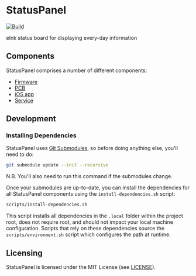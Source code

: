 # StatusPanel

[![Build](https://github.com/inseven/statuspanel/actions/workflows/build.yaml/badge.svg)](https://github.com/inseven/statuspanel/actions/workflows/build.yaml)

eInk status board for displaying every-day information

## Components

StatusPanel comprises a number of different components:

- [Firmware](firmware/README.markdown)
- [PCB](pcb/README.markdown)
- [iOS app](ios/README.markdown)
- [Service](service/README.markdown)

## Development

### Installing Dependencies

StatusPanel uses [Git Submodules](https://git-scm.com/book/en/v2/Git-Tools-Submodules), so before doing anything else, you'll need to do:

```bash
git submodule update --init --recursive
```

N.B. You'll also need to run this command if the submodules change.

Once your submodules are up-to-date, you can install the dependencies for all StatusPanel components using the `install-dependencies.sh` script:

```bash
scripts/install-dependencies.sh
```

This script installs all dependencies in the `.local` folder within the project root, does not require root, and should not impact your local machine configuration. Scripts that rely on these dependencies source the `scripts/environment.sh` script which configures the path at runtime.

## Licensing

StatusPanel is licensed under the MIT License (see [LICENSE](LICENSE)).
